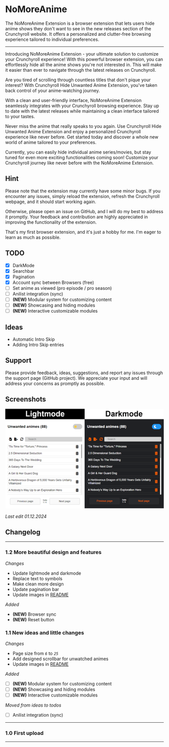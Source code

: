 # NoMoreAnime
 The NoMoreAnime Extension is a browser extension that lets users hide anime shows they don't want to see in the new releases section of the Crunchyroll website. It offers a personalized and clutter-free browsing experience tailored to individual preferences.
 ___

 
Introducing NoMoreAnime Extension - your ultimate solution to customize your Crunchyroll experience! With this powerful browser extension, you can effortlessly hide all the anime shows you're not interested in. This will make it easier than ever to navigate through the latest releases on Crunchyroll.

Are you tired of scrolling through countless titles that don't pique your interest? With Crunchyroll Hide Unwanted Anime Extension, you've taken back control of your anime-watching journey.

With a clean and user-friendly interface, NoMoreAnime Extension seamlessly integrates with your Crunchyroll browsing experience. Stay up to date with the latest releases while maintaining a clean interface tailored to your tastes.

Never miss the anime that really speaks to you again. Use Crunchyroll Hide Unwanted Anime Extension and enjoy a personalized Crunchyroll experience like never before. Get started today and discover a whole new world of anime tailored to your preferences.

Currently, you can easily hide individual anime series/movies, but stay tuned for even more exciting functionalities coming soon! Customize your Crunchyroll journey like never before with the NoMoreAnime Extension.

## Hint

Please note that the extension may currently have some minor bugs. If you encounter any issues, simply reload the extension, 
refresh the Crunchyroll webpage, and it should start working again.

Otherwise, please open an issue on GitHub, and I will do my best to address it promptly. 
Your feedback and contribution are highly appreciated in improving the functionality of the extension.

That's my first browser extension, and it's just a hobby for me. I'm eager to learn as much as possible.

## TODO

- [x] DarkMode
- [x] Searchbar
- [x] Pagination
- [x] Account sync between Browsers (free)
- [ ] Set anime as viewed (pro episode / pro season)
- [ ] Anilist integration (sync)
- [ ] **(NEW)** Modular system for customizing content
- [ ] **(NEW)** Showcasing and hiding modules
- [ ] **(NEW)** Interactive customizable modules

## Ideas
- Automatic Intro Skip
- Adding Intro Skip entries

## Support

Please provide feedback, ideas, suggestions, and report any issues through the support page (GitHub project). 
We appreciate your input and will address your concerns as promptly as possible.

## Screenshots

![img.png](screenshots/img.png)

_Last edit 01.12.2024_

## Changelog

___

### 1.2 More beautiful design and features

_Changes_
- Update lightmode and darkmode
- Replace text to symbols
- Make clean more design
- Update pagination bar
- Update images in [README](README.md)

_Added_
- **(NEW)** Browser sync
- **(NEW)** Reset button


### 1.1 New ideas and little changes

_Changes_
- Page size from _`6`_ to _`25`_ 
- Add designed scrollbar for unwatched animes
- Update images in [README](README.md)

_Added_
- [ ] **(NEW)** Modular system for customizing content
- [ ] **(NEW)** Showcasing and hiding modules
- [ ] **(NEW)** Interactive customizable modules

_Moved from ideas to todos_
- [ ] Anilist integration (sync)

___

### 1.0 First upload
___